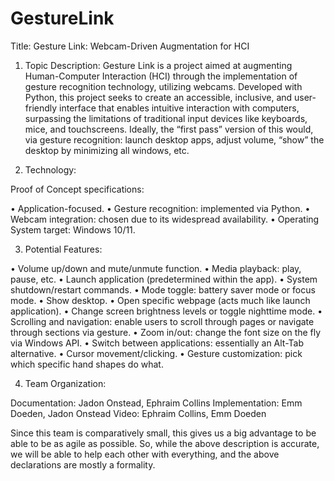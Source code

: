 # GestureLink
Title: 
Gesture Link: Webcam-Driven Augmentation for HCI

1.	Topic Description:
Gesture Link is a project aimed at augmenting Human-Computer Interaction (HCI) through the implementation of gesture recognition technology, utilizing webcams. Developed with Python, this project seeks to create an accessible, inclusive, and user-friendly interface that enables intuitive interaction with computers, surpassing the limitations of traditional input devices like keyboards, mice, and touchscreens.  Ideally, the “first pass” version of this would, via gesture recognition: launch desktop apps, adjust volume, “show” the desktop by minimizing all windows, etc.  

2.	Technology: 

Proof of Concept specifications:

•	Application-focused.
•	Gesture recognition: implemented via Python.
•	Webcam integration: chosen due to its widespread availability. 
•	Operating System target: Windows 10/11.

3.	Potential Features:

•	Volume up/down and mute/unmute function.
•	Media playback: play, pause, etc.
•	Launch application (predetermined within the app).
•	System shutdown/restart commands.
•	Mode toggle: battery saver mode or focus mode. 
•	Show desktop.
•	Open specific webpage (acts much like launch application).
•	Change screen brightness levels or toggle nighttime mode. 
•	Scrolling and navigation: enable users to scroll through pages or navigate through sections via gesture. 
•	Zoom in/out: change the font size on the fly via Windows API.
•	Switch between applications: essentially an Alt-Tab alternative.
•	Cursor movement/clicking.
•	Gesture customization: pick which specific hand shapes do what. 

4.	Team Organization:

Documentation: Jadon Onstead, Ephraim Collins
Implementation: Emm Doeden, Jadon Onstead
Video:  Ephraim Collins, Emm Doeden

Since this team is comparatively small, this gives us a big advantage to be able to be as agile as possible.  So, while the above description is accurate, we will be able to help each other with everything, and the above declarations are mostly a formality.  
